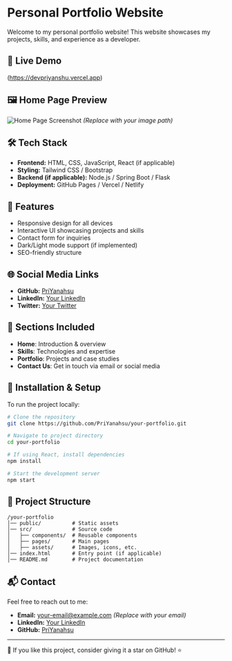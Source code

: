 # Personal Portfolio Website

Welcome to my personal portfolio website! This website showcases my projects, skills, and experience as a developer.

## 🔗 Live Demo
(https://devpriyanshu.vercel.app)

## 🖼️ Home Page Preview
![Home Page Screenshot](assets/homepage.png) *(Replace with your image path)*

## 🛠️ Tech Stack
- **Frontend:** HTML, CSS, JavaScript, React (if applicable)
- **Styling:** Tailwind CSS / Bootstrap
- **Backend (if applicable):** Node.js / Spring Boot / Flask
- **Deployment:** GitHub Pages / Vercel / Netlify

## 📌 Features
- Responsive design for all devices
- Interactive UI showcasing projects and skills
- Contact form for inquiries
- Dark/Light mode support (if implemented)
- SEO-friendly structure

## 🌐 Social Media Links
- **GitHub:** [PriYanahsu](https://github.com/PriYanahsu)
- **LinkedIn:** [Your LinkedIn](#)
- **Twitter:** [Your Twitter](#)

## 📂 Sections Included
- **Home**: Introduction & overview
- **Skills**: Technologies and expertise
- **Portfolio**: Projects and case studies
- **Contact Us**: Get in touch via email or social media

## 🚀 Installation & Setup
To run the project locally:

```bash
# Clone the repository
git clone https://github.com/PriYanahsu/your-portfolio.git

# Navigate to project directory
cd your-portfolio

# If using React, install dependencies
npm install

# Start the development server
npm start
```

## 📂 Project Structure
```
/your-portfolio
│── public/          # Static assets
│── src/             # Source code
│   ├── components/  # Reusable components
│   ├── pages/       # Main pages
│   ├── assets/      # Images, icons, etc.
│── index.html       # Entry point (if applicable)
│── README.md        # Project documentation
```

## 📬 Contact
Feel free to reach out to me:
- **Email:** your-email@example.com *(Replace with your email)*
- **LinkedIn:** [Your LinkedIn](#)
- **GitHub:** [PriYanahsu](https://github.com/PriYanahsu)

---
🌟 If you like this project, consider giving it a star on GitHub! ⭐
